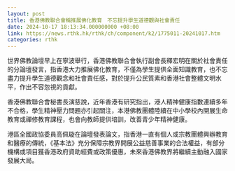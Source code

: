 ```yaml
---
layout: post
title: 香港佛教聯合會稱推展佛化教育　不忘提升學生道德觀與社會責任
date: 2024-10-17 18:13:34.000000000 +08:00
link: https://news.rthk.hk/rthk/ch/component/k2/1775011-20241017.htm
categories: rthk
---
```


世界佛教論壇早上在寧波舉行，香港佛教聯合會執行副會長釋宏明在關於社會責任的分論壇發言，指香港大力推展佛化教育，不僅為學生提供全面知識教育，也不忘盡力提升學生道德觀念和社會責任感，對於提升公民質素和香港社會整體文明水平，作出不容忽視的貢獻。

香港佛教聯合會秘書長演慈說，近年香港有研究指出，港人精神健康指數連續多年不合格，學生精神壓力問題亦引起關注，本港佛教團體陸續在中小學校內開展生命教育或禪修教育課程，也會向教師提供培訓，改善青少年精神健康。

港區全國政協委員高佩璇在論壇發表論文，指香港一直有個人或宗教團體興辦教育和醫療的傳統，《基本法》充分保障宗教界開展公益慈善事業的合法權益，有部分機構或項目獲香港政府資助經費或政策優惠，未來香港佛教界將繼續主動融入國家發展大局。
